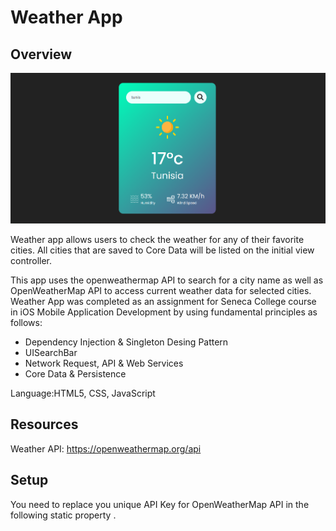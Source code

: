 # Weather App

## Overview
<img src="images/weather-app.png">

Weather app allows users to check the weather for any of their favorite cities. All cities that are saved to Core Data will be listed on the initial view controller.

This app uses the openweathermap API to search for a city name as well as OpenWeatherMap API to access current weather data for selected cities. Weather App was completed as an assignment for Seneca College course in iOS Mobile Application Development by using fundamental principles as follows:

* Dependency Injection & Singleton Desing Pattern
* UISearchBar
* Network Request, API & Web Services
* Core Data & Persistence


Language:HTML5, CSS, JavaScript 
## Resources

Weather API: <https://openweathermap.org/api>


## Setup

You need to replace you unique API Key for OpenWeatherMap API in the following static property . 
```


